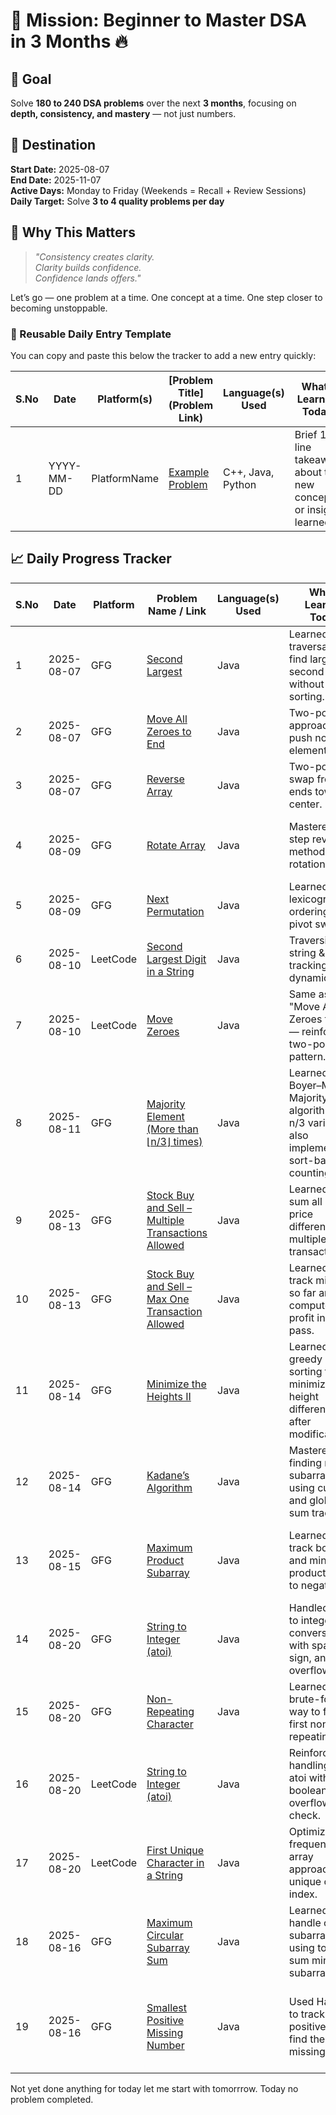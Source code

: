 # 🚀 Mission: Beginner to Master DSA in 3 Months 🔥

## 🎯 Goal
Solve **180 to 240 DSA problems** over the next **3 months**, focusing on **depth, consistency, and mastery** — not just numbers.

## 📌 Destination
**Start Date:** 2025-08-07  
**End Date:** 2025-11-07  
**Active Days:** Monday to Friday (Weekends = Recall + Review Sessions)  
**Daily Target:** Solve **3 to 4 quality problems per day**

## 🧠 Why This Matters
> _"Consistency creates clarity.  
Clarity builds confidence.  
Confidence lands offers."_

Let’s go — one problem at a time. One concept at a time. One step closer to becoming unstoppable.

### 🔁 Reusable Daily Entry Template


You can copy and paste this below the tracker to add a new entry quickly:

| S.No | Date       | Platform(s)  | [Problem Title](Problem Link)                                        | Language(s) Used | What I Learned Today                                                                     | Code Snippet / Notes                          | TC   | SC   | Why TC & SC                                            |
|-------|------------|--------------|----------------------------------------------------------------------|------------------|-----------------------------------------------------------------------------------------|-----------------------------------------------|-------|-------|--------------------------------------------------------|
| 1     | YYYY-MM-DD | PlatformName | [Example Problem](https://example.com)                              | C++, Java, Python | Brief 1–2 line takeaway about the new concept or insight learned                         | Key code snippet, pattern, or notable trick  | O(?)  | O(?)  | Explanation of time complexity (TC) and space complexity (SC) |


## 📈 Daily Progress Tracker

| S.No | Date       | Platform | Problem Name / Link | Language(s) Used | What I Learned Today | Code Snippet / Notes | TC | SC | Why TC & SC |
|------|------------|----------|---------------------|------------------|----------------------|----------------------|----|----|-------------|
| 1    | 2025-08-07 | GFG      | [Second Largest](https://www.geeksforgeeks.org/batch/gfg-160-problems/track/arrays-gfg-160/problem/second-largest3735) | Java | Learned array traversal to find largest & second largest without sorting. | Track `largest` and `secondLargest` in one pass. | O(n) | O(1) | Single scan of array; no extra space. |
| 2    | 2025-08-07 | GFG      | [Move All Zeroes to End](https://www.geeksforgeeks.org/batch/gfg-160-problems/track/arrays-gfg-160/problem/move-all-zeroes-to-end-of-array0751) | Java | Two-pointer approach to push non-zero elements first. | Maintain index `j` for next non-zero placement. | O(n) | O(1) | Linear scan; swaps in place. |
| 3    | 2025-08-07 | GFG      | [Reverse Array](https://www.geeksforgeeks.org/batch/gfg-160-problems/track/arrays-gfg-160/problem/reverse-an-array) | Java | Two-pointer swap from ends towards center. | Swap `arr[i]` and `arr[j]` until i<j. | O(n) | O(1) | Each element swapped once. |
| 4    | 2025-08-09 | GFG      | [Rotate Array](https://www.geeksforgeeks.org/batch/gfg-160-problems/track/arrays-gfg-160/problem/rotate-array-by-n-elements-1587115621) | Java | Mastered 3-step reversal method for rotation. | Reverse parts then whole array. | O(n) | O(1) | All elements reversed exactly once. |
| 5    | 2025-08-09 | GFG      | [Next Permutation](https://www.geeksforgeeks.org/batch/gfg-160-problems/track/arrays-gfg-160/problem/next-permutation5226) | Java | Learned lexicographical ordering & pivot swap. | Find pivot, swap, reverse suffix. | O(n) | O(1) | Scan + reverse. |
| 6    | 2025-08-10 | LeetCode | [Second Largest Digit in a String](https://leetcode.com/problems/second-largest-digit-in-a-string/) | Java | Traversing string & tracking digits dynamically. | Keep track of largest & second largest digit. | O(n) | O(1) | Scan once, store two values. |
| 7    | 2025-08-10 | LeetCode | [Move Zeroes](https://leetcode.com/problems/move-zeroes/) | Java | Same as "Move All Zeroes to End" — reinforced two-pointer pattern. | Maintain write pointer `j`. | O(n) | O(1) | Linear pass; in-place. |
| 8    | 2025-08-11 | GFG      | [Majority Element (More than ⌊n/3⌋ times)](https://www.geeksforgeeks.org/batch/gfg-160-problems/track/arrays-gfg-160/problem/majority-vote) | Java | Learned Boyer–Moore Majority Vote algorithm for n/3 variation; also implemented sort-based counting. | At most 2 elements can exceed ⌊n/3⌋; use two-pass vote + verify. | O(n) optimal, O(n log n) sort-based | O(1) optimal, O(1) sort-based | Boyer–Moore is constant space and avoids sorting overhead. |
| 9    | 2025-08-13 | GFG      | [Stock Buy and Sell – Multiple Transactions Allowed](https://www.geeksforgeeks.org/batch/gfg-160-problems/track/arrays-gfg-160/problem/stock-buy-and-sell2615) | Java | Learned to sum all upward price differences for multiple transactions. | Add (prices[i] - prices[i-1]) if positive. | O(n) | O(1) | One pass over prices; no extra memory. |
| 10   | 2025-08-13 | GFG      | [Stock Buy and Sell – Max One Transaction Allowed](https://www.geeksforgeeks.org/batch/gfg-160-problems/track/arrays-gfg-160/problem/buy-stock-2) | Java | Learned to track min price so far and compute max profit in one pass. | Maintain `min_p` and update max profit. | O(n) | O(1) | Single scan, no extra storage. |
| 11 | 2025-08-14 | GFG      | [Minimize the Heights II](https://www.geeksforgeeks.org/batch/gfg-160-problems/track/arrays-gfg-160/problem/minimize-the-heights3351)      | Java | Learned greedy + sorting to minimize height difference after modification. | Sort array; try adjusting smallest and largest. | O(n log n) | O(1)  | Sorting dominates time; no extra structures.  |
| 12 | 2025-08-14 | GFG      | [Kadane’s Algorithm](https://www.geeksforgeeks.org/batch/gfg-160-problems/track/arrays-gfg-160/problem/kadanes-algorithm-1587115620) | Java | Mastered finding max subarray sum using current and global sum tracking. | `cur_s = max(arr[i], cur_s + arr[i])` | O(n) | O(1) | One scan, constant extra variables. |
| 13 | 2025-08-15 | GFG      | [Maximum Product Subarray](https://www.geeksforgeeks.org/batch/gfg-160-problems/track/arrays-gfg-160/problem/maximum-product-subarray3604) | Java | Learned to track both max and min products due to negatives. | DP with `max_p`, `min_p` | O(n) | O(1) | Trick: temp variable avoids overwrite errors. |
| 14 | 2025-08-20 | GFG      | [String to Integer (atoi)](https://www.geeksforgeeks.org/batch/gfg-160-problems/track/string-gfg-160/problem/implement-atoi) | Java | Handled string to integer conversion with spaces, sign, and overflow. | `result = result * 10 + digit; check overflow` | O(n) | O(1) | Careful handling of max/min int overflow. |
| 15 | 2025-08-20 | GFG      | [Non-Repeating Character](https://www.geeksforgeeks.org/batch/gfg-160-problems/track/string-gfg-160/problem/non-repeating-character-1587115620) | Java | Learned brute-force way to find first non-repeating char. | Nested loops to check uniqueness | O(n²) | O(1) | Returned `$` if no unique char exists. |
| 16 | 2025-08-20 | LeetCode | [String to Integer (atoi)](https://leetcode.com/problems/string-to-integer-atoi/description/) | Java | Reinforced handling of atoi with extra boolean for overflow check. | `willOverFlow = result > (MAX - digit)/10` | O(n) | O(1) | Similar to GFG, slightly optimized readability. |
| 17 | 2025-08-20 | LeetCode | [First Unique Character in a String](https://leetcode.com/problems/first-unique-character-in-a-string/) | Java | Optimized frequency array approach for unique char index. | `freq[s.charAt(i) - 'a']++` | O(n) | O(26) ≈ O(1) | Two-pass: count frequency, then find first unique. |
| 18 | 2025-08-16 | GFG      | [Maximum Circular Subarray Sum](https://www.geeksforgeeks.org/batch/gfg-160-problems/track/arrays-gfg-160/problem/max-circular-subarray-sum-1587115620) | Java | Learned to handle circular subarray max using total sum minus min subarray sum. | `max(max_s, tot - min_s)` | O(n) | O(1) | Handles all-negative arrays by checking `max_s < 0`. |
| 19 | 2025-08-16 | GFG      | [Smallest Positive Missing Number](https://www.geeksforgeeks.org/batch/gfg-160-problems/track/arrays-gfg-160/problem/smallest-positive-missing-number-1587115621) | Java | Used HashSet to track positives and find the first missing. | `while(!s.contains(i)) i++` | O(n) | O(n) | Efficient for unsorted arrays, handles positives only. |


Not yet done anything for today let me start with tomorrrow.
Today no problem completed.
